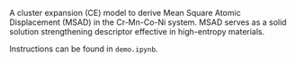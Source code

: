 A cluster expansion (CE) model to derive Mean Square Atomic Displacement (MSAD) in the Cr-Mn-Co-Ni system. MSAD serves as a solid solution strengthening descriptor effective in high-entropy materials.

Instructions can be found in `demo.ipynb`.

